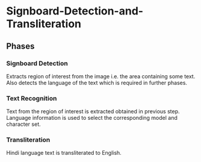 # Signboard-Detection-and-Transliteration

## Phases

### Signboard Detection
Extracts region of interest from the image i.e. the area containing some text.
Also detects the language of the text which is required in further phases.

### Text Recognition
Text from the region of interest is extracted obtained in previous step.
Language information is used to select the corresponding model and character set.

### Transliteration
Hindi language text is transliterated to English.
